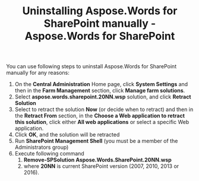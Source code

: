 ﻿---
title: Uninstalling Aspose.Words for SharePoint manually - Aspose.Words for SharePoint
articleTitle: Uninstalling Aspose.Words for SharePoint manually
linktitle: Uninstalling Aspose.Words for SharePoint manually
description: "How to manually uninstall the Aspose.Words for SharePoint."
type: docs
weight: 90
url: /sharepoint/uninstalling-aspose-words-for-sharepoint-manually/
---

You can use following steps to uninstall Aspose.Words for SharePoint manually for any reasons:

1. On the **Central Administration** Home page, click **System Settings** and then in the **Farm Management** section, click **Manage farm solutions**.
1. Select **aspose.words.sharepoint.20NN.wsp** solution, and click **Retract Solution**
1. Select to retract the solution **Now** (or decide when to retract) and then in the **Retract From** section, in the **Choose a Web application to retract this solution**, click either **All web applications** or select a specific Web application.
1. Click **OK**, and the solution will be retracted
1. Run **SharePoint Management Shell** (you must be a member of the Administrators group)
1. Execute following command
   1. **Remove-SPSolution Aspose.Words.SharePoint.20NN.wsp**
   1. where **20NN** is current SharePoint version (2007, 2010, 2013 or 2016).
